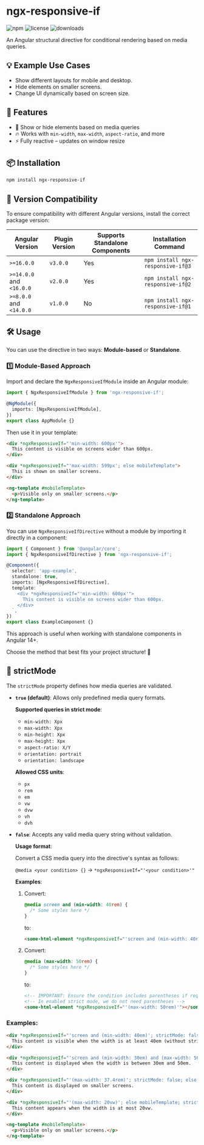# ngx-responsive-if

![npm](https://img.shields.io/npm/v/ngx-responsive-if)
![license](https://img.shields.io/npm/l/ngx-responsive-if)
![downloads](https://img.shields.io/npm/dt/ngx-responsive-if)

An Angular structural directive for conditional rendering based on media queries.

## 💡 Example Use Cases

- Show different layouts for mobile and desktop.
- Hide elements on smaller screens.
- Change UI dynamically based on screen size.

## 🚀 Features

- 📱 Show or hide elements based on media queries
- 🔥 Works with `min-width`, `max-width`, `aspect-ratio`, and more
- ⚡ Fully reactive – updates on window resize

## 📦 Installation

```sh
npm install ngx-responsive-if
```

## 📌 Version Compatibility

To ensure compatibility with different Angular versions, install the correct package version:

| Angular Version          | Plugin Version | Supports Standalone Components | Installation Command              |
|--------------------------|----------------|--------------------------------|-----------------------------------|
| `>=16.0.0`               | `v3.0.0`       | Yes                            | `npm install ngx-responsive-if@3` |
| `>=14.0.0` and `<16.0.0` | `v2.0.0`       | Yes                            | `npm install ngx-responsive-if@2` |
| `>=8.0.0` and `<14.0.0`  | `v1.0.0`       | No                             | `npm install ngx-responsive-if@1` |

## 🛠️ Usage

You can use the directive in two ways: **Module-based** or **Standalone**.

### 1️⃣ Module-Based Approach

Import and declare the `NgxResponsiveIfModule` inside an Angular module:

```ts
import { NgxResponsiveIfModule } from 'ngx-responsive-if';

@NgModule({
  imports: [NgxResponsiveIfModule],
})
export class AppModule {}
```

Then use it in your template:

```html
<div *ngxResponsiveIf="'min-width: 600px'">
  This content is visible on screens wider than 600px.
</div>

<div *ngxResponsiveIf="'max-width: 599px'; else mobileTemplate">
  This is shown on smaller screens.
</div>

<ng-template #mobileTemplate>
  <p>Visible only on smaller screens.</p>
</ng-template>
```

### 2️⃣ Standalone Approach

You can use `NgxResponsiveIfDirective` without a module by importing it directly in a component:

```ts
import { Component } from '@angular/core';
import { NgxResponsiveIfDirective } from 'ngx-responsive-if';

@Component({
  selector: 'app-example',
  standalone: true,
  imports: [NgxResponsiveIfDirective],
  template: `
    <div *ngxResponsiveIf="'min-width: 600px'">
      This content is visible on screens wider than 600px.
    </div>
  `,
})
export class ExampleComponent {}
```

This approach is useful when working with standalone components in Angular 14+.

Choose the method that best fits your project structure! 🚀

## 🔧 strictMode

The `strictMode` property defines how media queries are validated.

- **`true` (default)**: Allows only predefined media query formats.

  **Supported queries in strict mode**:
  - `min-width: Xpx`
  - `max-width: Xpx`
  - `min-height: Xpx`
  - `max-height: Xpx`
  - `aspect-ratio: X/Y`
  - `orientation: portrait`
  - `orientation: landscape`

  **Allowed CSS units**:
  - `px`
  - `rem`
  - `em`
  - `vw`
  - `dvw`
  - `vh`
  - `dvh`

- **`false`**: Accepts any valid media query string without validation.

  **Usage format**:

  Convert a CSS media query into the directive's syntax as follows:
  
  `@media <your condition> {}` -> `*ngxResponsiveIf="'<your condition>'"`

  **Examples**:

  1. Convert:
     ```css
     @media screen and (min-width: 40rem) {
       /* Some styles here */
     }
     ```
     to:
     ```html
     <some-html-element *ngxResponsiveIf="'screen and (min-width: 40rem)'"></some-html-element>
     ```

  2. Convert:
     ```css
     @media (max-width: 50rem) {
       /* Some styles here */
     }
     ```
     to:
     ```html
     <!-- IMPORTANT: Ensure the condition includes parentheses if required -->
     <!-- In enabled strict mode, we do not need parentheses -->
     <some-html-element *ngxResponsiveIf="'(max-width: 50rem)'"></some-html-element>
     ```

### Examples:

```html
<div *ngxResponsiveIf="'screen and (min-width: 40em)'; strictMode: false">
  This content is visible when the width is at least 40em (without strict validation).
</div>

<div *ngxResponsiveIf="'screen and (min-width: 30em) and (max-width: 50em)'; strictMode: false">
  This content is displayed when the width is between 30em and 50em.
</div>

<div *ngxResponsiveIf="'(max-width: 37.4rem)'; strictMode: false; else mobileTemplate">
  This content is displayed on smaller screens.
</div>

<div *ngxResponsiveIf="'(max-width: 20vw)'; else mobileTemplate; strictMode: false">
  This content appears when the width is at most 20vw.
</div>

<ng-template #mobileTemplate>
  <p>Visible only on smaller screens.</p>
</ng-template>
```
